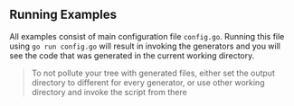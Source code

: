 ## Running Examples

All examples consist of main configuration file `config.go`. Running this file using `go run config.go` will result in invoking the generators and you will see the code that was generated in the current working directory.

> To not pollute your tree with generated files, either set the output directory to different for every generator, or use other working directory and invoke the script from there
